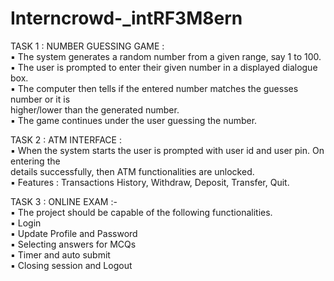 # Interncrowd-_intRF3M8ern
TASK 1 : NUMBER GUESSING GAME :  
▪️ The system generates a random number from a given range, say 1 to 100.  
▪️ The user is prompted to enter their given number in a displayed dialogue box.  
▪️ The computer then tells if the entered number matches the guesses number or it is  
higher/lower than the generated number.  
▪️ The game continues under the user guessing the number.

TASK 2 : ATM INTERFACE :  
▪️ When the system starts the user is prompted with user id and user pin. On entering the  
details successfully, then ATM functionalities are unlocked.  
▪️ Features : Transactions History, Withdraw, Deposit, Transfer, Quit.

TASK 3 : ONLINE EXAM :-     
▪️ The project should be capable of the following functionalities.  
▪️ Login  
▪️ Update Profile and Password  
▪️ Selecting answers for MCQs  
▪️ Timer and auto submit  
▪️ Closing session and Logout
